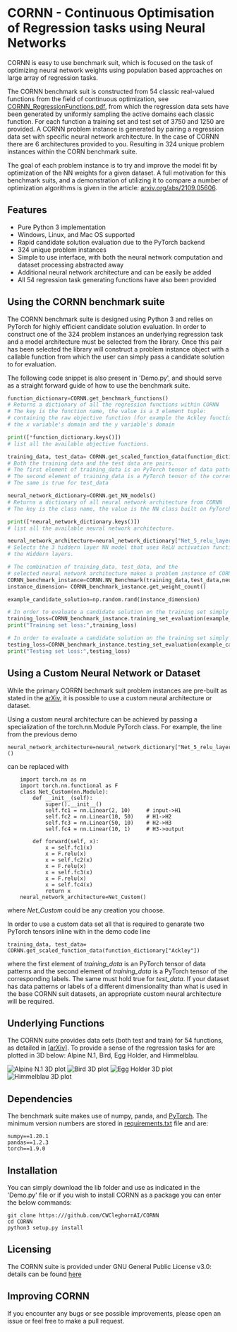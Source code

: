 # CORNN - Continuous Optimisation of Regression tasks using Neural Networks

CORNN is easy to use benchmark suit, which is focused on the task of optimizing neural network weights using population based approaches on large array of regression tasks.

The CORNN benchmark suit is constructed from 54 classic real-valued functions from the field of continuous optimization, see [CORNN_RegressionFunctions.pdf](https://github.com/CWCleghornAI/CORNN/blob/main/CORNN_RegressionFunctions), from which the regression data sets have been generated by uniformly sampling the active domains each classic function. For each function a training set and test set of 3750 and 1250 are provided.
A CORNN problem instance is generated by pairing a regression data set with specific neural network architecture. In the case of CORNN there are 6 architectures provided to you. Resulting in 324 unique problem instances within the CORN benchmark suite.

The goal of each problem instance is to try and improve the model fit by optimization of the NN weights for a given dataset. A full motivation for this benchmark suits, and a demonstration of utilizing it to compare a number of optimization algorithms is given in the article: [arxiv.org/abs/2109.05606](http://arxiv.org/abs/2109.05606).


## Features
- Pure Python 3 implementation
- Windows, Linux, and Mac OS supported
- Rapid candidate solution evaluation due to the PyTorch backend
- 324 unique problem instances 
- Simple to use interface, with both the neural network computation and dataset processing abstracted away
- Additional neural network architecture and can be easily be added
- All 54 regression task generating functions have also been provided

## Using the CORNN benchmark suite
The CORNN benchmark suite is designed using Python 3 and relies on PyTorch for highly efficient candidate solution evaluation. In order to construct one of the 324 problem instances an underlying regression task and a model architecture must be selected from the library. Once this pair has been selected the library will construct a problem instance object with a callable function from which the user can simply pass a candidate solution to for evaluation.

The following code snippet is also present in 'Demo.py', and should serve as a straight forward guide of how to use the benchmark suite. 
```py
function_dictionary=CORNN.get_benchmark_functions()
# Returns a dictionary of all the regression functions within CORNN
# The key is the function name, the value is a 3 element tuple:
# containing the raw objective function (for example the Ackley function) and
# the x variable's domain and the y variable's domain

print([*function_dictionary.keys()])
# list all the available objective functions.

training_data, test_data= CORNN.get_scaled_function_data(function_dictionary["Ackley"])
# Both the training data and the test data are pairs. 
# The first element of training_data is an PyTorch tensor of data patterns
# The second element of training_data is a PyTorch tensor of the corresponding labels
# The same is true for test_data

neural_network_dictionary=CORNN.get_NN_models()
# Returns a dictionary of all neural network architecture from CORNN
# The key is the class name, the value is the NN class built on PyTorch. 

print([*neural_network_dictionary.keys()])
# list all the available neural network architecture.

neural_network_architecture=neural_network_dictionary["Net_5_relu_layers"]() # the () to instantiate 
# Selects the 3 hiddern layer NN model that uses ReLU activation function within
# the Hiddern layers. 

# The combination of training_data, test_data, and the 
# selected neural network architecture makes a problem instance of CORNN
CORNN_benchmark_instance=CORNN.NN_Benchmark(training_data,test_data,neural_network_architecture)
instance_dimension= CORNN_benchmark_instance.get_weight_count()

example_candidate_solution=np.random.rand(instance_dimension)

# In order to evaluate a candidate solution on the training set simply use:
training_loss=CORNN_benchmark_instance.training_set_evaluation(example_candidate_solution)
print("Training set loss:",training_loss)

# In order to evaluate a candidate solution on the training set simply use:
testing_loss=CORNN_benchmark_instance.testing_set_evaluation(example_candidate_solution)
print("Testing set loss:",testing_loss)
```
## Using a Custom Neural Network or Dataset
While the primary CORRN bechmark suit problem instances are pre-built as stated in the [arXiv](http://arxiv.org/abs/2109.05606), it is possible to use a custom neural architecture or dataset. 

Using a custom neural architecture can be achieved by passing a specialization of the torch.nn.Module PyTorch class. For example, the line from the previous demo
```
neural_network_architecture=neural_network_dictionary["Net_5_relu_layers"]()
```
can be replaced with
```
    import torch.nn as nn
    import torch.nn.functional as F 
    class Net_Custom(nn.Module):
        def __init__(self):
            super().__init__()
            self.fc1 = nn.Linear(2, 10)     # input->H1
            self.fc2 = nn.Linear(10, 50)    # H1->H2
            self.fc3 = nn.Linear(50, 10)    # H2->H3
            self.fc4 = nn.Linear(10, 1)     # H3->output

        def forward(self, x):
            x = self.fc1(x)
            x = F.relu(x)
            x = self.fc2(x)
            x = F.relu(x)
            x = self.fc3(x)
            x = F.relu(x)
            x = self.fc4(x)
            return x
    neural_network_architecture=Net_Custom()
```
where *Net_Custom* could be any creation you choose. 

In order to use a custom data set all that is required to genarate two PyTorch tensors inline with in the demo code line
```
training_data, test_data= CORNN.get_scaled_function_data(function_dictionary["Ackley"])
```
where the first element of *training_data* is an PyTorch tensor of data patterns and the second element of *training_data* is a PyTorch tensor of the corresponding labels. The same must hold true for *test_data*.  If your dataset has data patterns or labels of a different dimensionality than what is used in the base CORNN suit datasets, an appropriate custom neural architecture will be required.



## Underlying Functions
The CORNN suite provides data sets (both test and train) for 54 functions, as detailed in [[arXiv]](http://arxiv.org/abs/2109.05606). To provide a sense of the regression tasks for are plotted in 3D below: Alpine N.1, Bird, Egg Holder, and Himmelblau.

![Alpine N.1 3D plot](function_plots/Alpine_N.1_trimmed.gif)
![Bird 3D plot](function_plots/Bird_trimmed.gif)
![Egg Holder 3D plot](function_plots/Egg_Holder_trimmed.gif)
![Himmelblau 3D plot](function_plots/Himmelblau_trimmed.gif)

## Dependencies
The benchmark suite makes use of numpy, panda, and [PyTorch](https://pytorch.org/). The minimum version numbers are stored in [requirements.txt](requirements.txt) file and are:
```
numpy==1.20.1
pandas==1.2.3
torch==1.9.0
```

## Installation
You can simply download the lib folder and use as indicated in the 'Demo.py' file or if you wish to install CORNN as a package you can enter the below commands:

```
git clone https:///github.com/CWCleghornAI/CORNN
cd CORNN
python3 setup.py install
```
## Licensing
The CORNN suite is provided under GNU General Public License v3.0: details can be found [here](LICENSE.txt) 

## Improving CORNN
If you encounter any bugs or see possible improvements, please open an issue or feel free to make a pull request.
